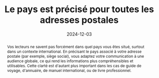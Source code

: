 ---
N: '124'
Rubrique: Internationalisation
title: Le pays est précisé pour toutes les adresses postales
detail: 
abstract: Vos lecteurs ne savent pas forcément dans quel pays vous êtes situé, surtout dans un contexte international. En précisant le pays associé à votre adresse postale (par exemple, siège social), vous adaptez votre communication à une audience globale, ce qui rend les informations plus compréhensibles et utilisables. Cette clarté est d'autant plus important dans les cas de guide de voyage, d'annuaire, de manuel international, ou de livre professionnel.
categories: 
    - "Internationalisation"
agrege: O4124-E035
opquast: '4 124'
indiceebook: '35'
description: "Règle n° 035"
before: "034"
weight: "035"
after: "036"
actif: '1'
layout: rules
date:  2024-12-03
tags: 
    - "Utilisabilité"
objectif: 
    - "Permettre une identification immédiate et sans ambiguïté du pays associé à chaque adresse postale, sans que le lecteur ait besoin de déduire cette information à partir d'autres éléments comme la ville, la région, le code postal ou le numéro de téléphone."
Meo: 
    - "Indiquer explicitement et sous forme textuelle le pays dans chaque adresse postale présente dans le livre numérique."
Controle: 
    - "Pour chaque adresse postale, vérifier que le pays est mentionné de manière textuelle et explicite, directement après l'adresse. "
epubcheck: false
ace: false
humancheck: true
ReadiumGoToolkit: 
Source: 
    - "Opquast"
Referentiel: 
    - ""
steps: 
    - "conception"
    - "éditorial"
---